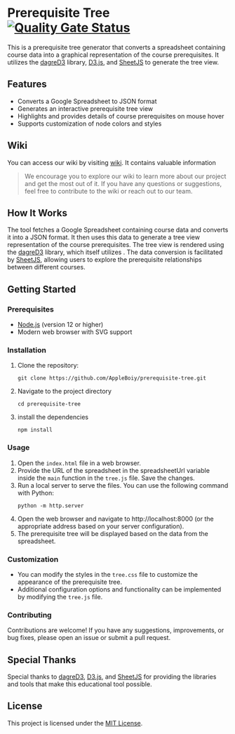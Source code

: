 # Prerequisite Tree [![Quality Gate Status](https://sonarcloud.io/api/project_badges/measure?project=AppleBoiy_prerequisite-tree&metric=alert_status)](https://sonarcloud.io/summary/new_code?id=AppleBoiy_prerequisite-tree)

This is a prerequisite tree generator that converts a spreadsheet containing course data into a graphical representation of the course prerequisites. It utilizes the [dagreD3] library, [D3.js], and [SheetJS] to generate the tree view.


## Features

- Converts a Google Spreadsheet to JSON format
- Generates an interactive prerequisite tree view
- Highlights and provides details of course prerequisites on mouse hover
- Supports customization of node colors and styles

## Wiki

You can access our wiki by visiting [wiki](https://cmu.to/cs-prereq-notion). It contains valuable information

>We encourage you to explore our wiki to learn more about our project and get the most out of it. If you have any questions or suggestions, feel free to contribute to the wiki or reach out to our team.


## How It Works

The tool fetches a Google Spreadsheet containing course data and converts it into a JSON format. It then uses this data to generate a tree view representation of the course prerequisites. The tree view is rendered using the [dagreD3] library, which itself utilizes . The data conversion is facilitated by [SheetJS], allowing users to explore the prerequisite relationships between different courses.


<a name="guidelines"></a>
## Getting Started


### Prerequisites

- [Node.js] (version 12 or higher)
- Modern web browser with SVG support


### Installation

1. Clone the repository:
   ```shell
   git clone https://github.com/AppleBoiy/prerequisite-tree.git
    ```
   
2. Navigate to the project directory
    ```shell
    cd prerequisite-tree
    ```

3. install the dependencies
    ```shell
    npm install
    ```
    
   
### Usage

1. Open the `index.html` file in a web browser.
2. Provide the URL of the spreadsheet in the spreadsheetUrl variable inside the `main` function in the `tree.js` file.
Save the changes.
3. Run a local server to serve the files. You can use the following command with Python:
    ```shell
   python -m http.server
    ```
4. Open the web browser and navigate to http://localhost:8000 (or the appropriate address based on your server configuration).
5. The prerequisite tree will be displayed based on the data from the spreadsheet.


### Customization

* You can modify the styles in the `tree.css` file to customize the appearance of the prerequisite tree.
* Additional configuration options and functionality can be implemented by modifying the `tree.js` file.


### Contributing

Contributions are welcome! If you have any suggestions, improvements, or bug fixes, please open an issue or submit a pull request.


## Special Thanks

Special thanks to [dagreD3], [D3.js], and [SheetJS] for providing the libraries and tools that make this educational tool possible.


## License

This project is licensed under the [MIT License](LICENSE).


[dagreD3]: https://github.com/dagrejs/dagre-d3
[D3.js]: https://d3js.org
[SheetJS]: https://sheetjs.com
[Node.js]: https://nodejs.org/en
